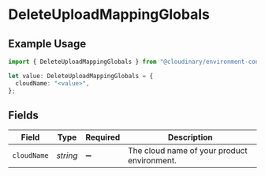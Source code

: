 # DeleteUploadMappingGlobals

## Example Usage

```typescript
import { DeleteUploadMappingGlobals } from "@cloudinary/environment-config/models/operations";

let value: DeleteUploadMappingGlobals = {
  cloudName: "<value>",
};
```

## Fields

| Field                                       | Type                                        | Required                                    | Description                                 |
| ------------------------------------------- | ------------------------------------------- | ------------------------------------------- | ------------------------------------------- |
| `cloudName`                                 | *string*                                    | :heavy_minus_sign:                          | The cloud name of your product environment. |